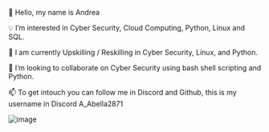 
👋  Hello, my name is Andrea 

💡 I’m interested in Cyber Security, Cloud Computing, Python, Linux and SQL. 

🚀  I am currently Upskilling / Reskilling in Cyber Security, Linux, and Python. 

👀   I’m looking to collaborate on Cyber Security using bash shell scripting and Python.

📫  To get intouch you can follow me in Discord and Github, this is my username in Discord  A_Abella2871


![image](https://github.com/AAbella7529/AAbella7529/assets/158771536/a9c75b8e-0725-4ddc-9a1c-0519a7ba6a81)







<!---
AAbella7529/AAbella7529 is a ✨ special ✨ repository because its `README.md` (this file) appears on your GitHub profile.
You can click the Preview link to take a look at your changes.
--->
